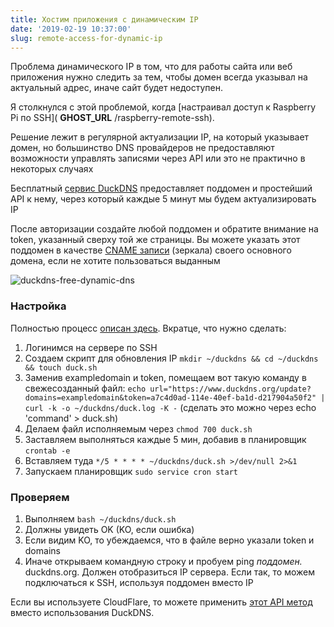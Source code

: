 ```yaml
---
title: Хостим приложения с динамическим IP
date: '2019-02-19 10:37:00'
slug: remote-access-for-dynamic-ip
---
```


Проблема динамического IP в том, что для работы сайта или веб приложения нужно следить за тем, чтобы домен всегда указывал на актуальный адрес, иначе сайт будет недоступен.

Я столкнулся с этой проблемой, когда [настраивал доступ к Raspberry Pi по SSH]( __GHOST_URL__ /raspberry-remote-ssh).

Решение лежит в регулярной актуализации IP, на который указывает домен, но большинство DNS провайдеров не предоставляют возможности управлять записями через API или это не практично в некоторых случаях

<!--kg-card-begin: markdown-->

Бесплатный [сервис DuckDNS](https://www.duckdns.org/install.jsp) предоставляет поддомен и простейший API к нему, через который каждые 5 минут мы будем актуализировать IP

После авторизации создайте любой поддомен и обратите внимание на token, указанный сверху той же страницы. Вы можете указать этот поддомен в качестве [CNAME записи](https://yandex.ru/support/pdd/set-mail/cname.html) (зеркала) своего основного домена, если не хотите пользоваться выданным

![duckdns-free-dynamic-dns](https://s3.blog.amd-nick.me/2019/02/duckdns-free-dynamic-dns.png)

### Настройка

Полностью процесс [описан здесь](https://www.duckdns.org/install.jsp). Вкратце, что нужно сделать:

1. Логинимся на сервере по SSH
2. Создаем скрипт для обновления IP `mkdir ~/duckdns && cd ~/duckdns && touch duck.sh`
3. Заменив exampledomain и token, помещаем вот такую команду в свежесозданный файл: `echo url="https://www.duckdns.org/update?domains=exampledomain&token=a7c4d0ad-114e-40ef-ba1d-d217904a50f2" | curl -k -o ~/duckdns/duck.log -K -` (сделать это можно через echo 'command' \> duck.sh)
4. Делаем файл исполняемым через `chmod 700 duck.sh`
5. Заставляем выполняться каждые 5 мин, добавив в планировщик `crontab -e`
6. Вставляем туда `*/5 * * * * ~/duckdns/duck.sh >/dev/null 2>&1`
7. Запускаем планировщик `sudo service cron start`

### Проверяем

1. Выполняем `bash ~/duckdns/duck.sh`
2. Должны увидеть OK (KO, если ошибка)
3. Если видим KO, то убеждаемся, что в файле верно указали token и domains
4. Иначе открываем командную строку и пробуем ping _поддомен._ duckdns.org. Должен отобразиться IP сервера. Если так, то можем подключаться к SSH, используя поддомен вместо IP
<!--kg-card-end: markdown-->

Если вы используете CloudFlare, то можете применить [этот API метод](https://api.cloudflare.com/#dns-records-for-a-zone-update-dns-record) вместо использования DuckDNS.

